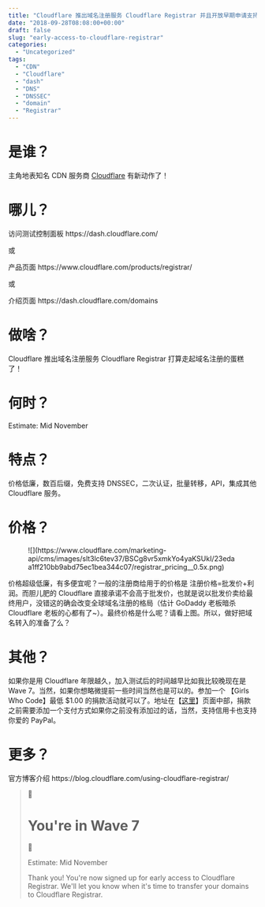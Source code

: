 ```yaml
---
title: "Cloudflare 推出域名注册服务 Cloudflare Registrar 并且开放早期申请支持免费 DNSSEC"
date: "2018-09-28T08:08:00+00:00"
draft: false
slug: "early-access-to-cloudflare-registrar"
categories:
  - "Uncategorized"
tags:
  - "CDN"
  - "Cloudflare"
  - "dash"
  - "DNS"
  - "DNSSEC"
  - "domain"
  - "Registrar"
---
```


<!-- wp:heading {"level":1} -->
<h1 class="wp-block-heading">是谁？</h1>
<!-- /wp:heading -->

<!-- wp:paragraph -->
<p>主角地表知名 CDN 服务商 <a href="https://www.cloudflare.com/">Cloudflare</a> 有新动作了！</p>
<!-- /wp:paragraph -->

<!-- wp:heading {"level":1} -->
<h1 class="wp-block-heading">哪儿？</h1>
<!-- /wp:heading -->

<!-- wp:paragraph -->
<p>访问测试控制面板 https://dash.cloudflare.com/</p>
<!-- /wp:paragraph -->

<!-- wp:paragraph -->
<p>或</p>
<!-- /wp:paragraph -->

<!-- wp:paragraph -->
<p>产品页面 https://www.cloudflare.com/products/registrar/</p>
<!-- /wp:paragraph -->

<!-- wp:paragraph -->
<p>或</p>
<!-- /wp:paragraph -->

<!-- wp:paragraph -->
<p>介绍页面 https://dash.cloudflare.com/domains</p>
<!-- /wp:paragraph -->

<!-- wp:heading {"level":1} -->
<h1 class="wp-block-heading">做啥？</h1>
<!-- /wp:heading -->

<!-- wp:paragraph -->
<p>Cloudflare 推出域名注册服务 Cloudflare Registrar 打算走起域名注册的蛋糕了！</p>
<!-- /wp:paragraph -->

<!-- wp:heading {"level":1} -->
<h1 class="wp-block-heading">何时？</h1>
<!-- /wp:heading -->

<!-- wp:paragraph -->
<p>Estimate: Mid November</p>
<!-- /wp:paragraph -->

<!-- wp:heading {"level":1} -->
<h1 class="wp-block-heading">特点？</h1>
<!-- /wp:heading -->

<!-- wp:paragraph -->
<p>价格低廉，数百后缀，免费支持 DNSSEC，二次认证，批量转移，API，集成其他 Cloudflare 服务。</p>
<!-- /wp:paragraph -->

<!-- wp:heading {"level":1} -->
<h1 class="wp-block-heading">价格？</h1>
<!-- /wp:heading -->

<!-- wp:image -->
<figure class="wp-block-image">![](https://www.cloudflare.com/marketing-api/cms/images/slt3lc6tev37/BSCg8vr5xmkYo4yaKSUkI/23edaa1ff210bb9abd75ec1bea344c07/registrar_pricing__0.5x.png)</figure>
<!-- /wp:image -->

<!-- wp:paragraph -->
<p>价格超级低廉，有多便宜呢？一般的注册商给用于的价格是 注册价格=批发价+利润。而胆儿肥的 Cloudflare 直接承诺不会高于批发价，也就是说以批发价卖给最终用户，没错这的确会改变全球域名注册的格局（估计 GoDaddy 老板暗杀 Cloudflare 老板的心都有了~）。最终价格是什么呢？请看上图。所以，做好把域名转入的准备了么？</p>
<!-- /wp:paragraph -->

<!-- wp:heading {"level":1} -->
<h1 class="wp-block-heading">其他？</h1>
<!-- /wp:heading -->

<!-- wp:paragraph -->
<p>如果你是用 Cloudflare 年限越久，加入测试后的时间越早比如我比较晚现在是 Wave 7。当然，如果你想略微提前一些时间当然也是可以的。参加一个 【Girls Who Code】最低 $1.00 的捐款活动就可以了。地址在【<a href="https://dash.cloudflare.com/domains">这里</a>】页面中部，捐款之前需要添加一个支付方式如果你之前没有添加过的话，当然，支持信用卡也支持你爱的 PayPal。</p>
<!-- /wp:paragraph -->

<!-- wp:heading {"level":1} -->
<h1 class="wp-block-heading">更多？</h1>
<!-- /wp:heading -->

<!-- wp:paragraph -->
<p>官方博客介绍 https://blog.cloudflare.com/using-cloudflare-registrar/</p>
<!-- /wp:paragraph -->

<!-- wp:quote -->
<blockquote class="wp-block-quote"><!-- wp:paragraph -->
<p>🎉</p>
<!-- /wp:paragraph -->

<!-- wp:heading {"level":1} -->
<h1 class="wp-block-heading">You're in Wave 7</h1>
<!-- /wp:heading -->

<!-- wp:paragraph -->
<p>🎉</p>
<!-- /wp:paragraph -->

<!-- wp:paragraph -->
<p>Estimate: Mid November</p>
<!-- /wp:paragraph -->

<!-- wp:paragraph -->
<p>Thank you! You're now signed up for early access to Cloudflare Registrar. We'll let you know when it's time to transfer your domains to Cloudflare Registrar.</p>
<!-- /wp:paragraph --></blockquote>
<!-- /wp:quote -->